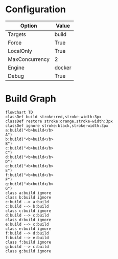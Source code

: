 # Configuration

| Option | Value |
|--------|-------|
| Targets | build |
| Force | True |
| LocalOnly | True |
| MaxConcurrency | 2 |
| Engine | docker |
| Debug | True |

# Build Graph

```mermaid
flowchart TD
classDef build stroke:red,stroke-width:3px
classDef restore stroke:orange,stroke-width:3px
classDef ignore stroke:black,stroke-width:3px
a:build("<b>build</b> 
A")
b:build("<b>build</b> 
B")
c:build("<b>build</b> 
C")
d:build("<b>build</b> 
D")
e:build("<b>build</b> 
E")
f:build("<b>build</b> 
F")
g:build("<b>build</b> 
G")
class a:build ignore
class b:build ignore
c:build --> a:build
c:build --> b:build
class c:build ignore
d:build --> c:build
class d:build ignore
e:build --> c:build
class e:build ignore
f:build --> d:build
f:build --> e:build
class f:build ignore
g:build --> c:build
class g:build ignore
```

